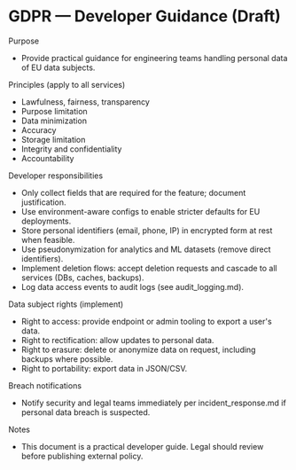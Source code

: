 # GDPR — Developer Guidance (Draft)

Purpose
- Provide practical guidance for engineering teams handling personal data of EU data subjects.

Principles (apply to all services)
- Lawfulness, fairness, transparency
- Purpose limitation
- Data minimization
- Accuracy
- Storage limitation
- Integrity and confidentiality
- Accountability

Developer responsibilities
- Only collect fields that are required for the feature; document justification.
- Use environment-aware configs to enable stricter defaults for EU deployments.
- Store personal identifiers (email, phone, IP) in encrypted form at rest when feasible.
- Use pseudonymization for analytics and ML datasets (remove direct identifiers).
- Implement deletion flows: accept deletion requests and cascade to all services (DBs, caches, backups).
- Log data access events to audit logs (see audit_logging.md).

Data subject rights (implement)
- Right to access: provide endpoint or admin tooling to export a user's data.
- Right to rectification: allow updates to personal data.
- Right to erasure: delete or anonymize data on request, including backups where possible.
- Right to portability: export data in JSON/CSV.

Breach notifications
- Notify security and legal teams immediately per incident_response.md if personal data breach is suspected.

Notes
- This document is a practical developer guide. Legal should review before publishing external policy.
